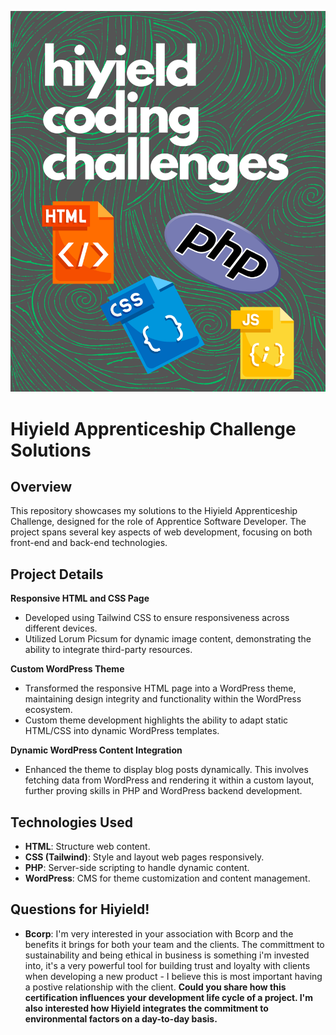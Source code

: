 ![hiyield coding challenges](https://github.com/alfiephillips/hiyield-challenges/blob/master/assets/hiyield%20coding%20challenges.png)

# Hiyield Apprenticeship Challenge Solutions

## Overview

This repository showcases my solutions to the Hiyield Apprenticeship Challenge, designed for the role of Apprentice Software Developer. The project spans several key aspects of web development, focusing on both front-end and back-end technologies.

## Project Details

**Responsive HTML and CSS Page**
- Developed using Tailwind CSS to ensure responsiveness across different devices.
- Utilized Lorum Picsum for dynamic image content, demonstrating the ability to integrate third-party resources.

**Custom WordPress Theme**
- Transformed the responsive HTML page into a WordPress theme, maintaining design integrity and functionality within the WordPress ecosystem.
- Custom theme development highlights the ability to adapt static HTML/CSS into dynamic WordPress templates.

**Dynamic WordPress Content Integration**
- Enhanced the theme to display blog posts dynamically. This involves fetching data from WordPress and rendering it within a custom layout, further proving skills in PHP and WordPress backend development.

## Technologies Used

- **HTML**: Structure web content.
- **CSS (Tailwind)**: Style and layout web pages responsively.
- **PHP**: Server-side scripting to handle dynamic content.
- **WordPress**: CMS for theme customization and content management.

## Questions for Hiyield!

- **Bcorp**: I'm very interested in your association with Bcorp and the benefits it brings for both your team and the clients.
The committment to sustainability and being ethical in business is something i'm invested into, it's a very powerful tool
for building trust and loyalty with clients when developing a new product - I believe this is most important having a postive
relationship with the client. **Could you share how this certification influences your development life cycle of a project.
I'm also interested how Hiyield integrates the commitment to environmental factors on a day-to-day basis.**
